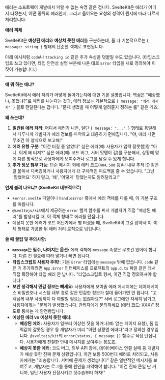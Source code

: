 에러는 소프트웨어 개발에서 피할 수 없는 숙명 같은 겁니다. SvelteKit은 에러가 어디서 터졌는지, 어떤 종류의 에러인지, 그리고 들어오는 요청의 성격이 뭔지에 따라 다르게 처리합니다.

**에러 객체**

SvelteKit은 **예상된 에러**와 **예상치 못한 에러**를 구분하는데, 둘 다 기본적으로는 `{ message: string }` 형태의 단순한 객체로 표현됩니다.

아래 예시처럼 `code`나 `tracking id` 같은 추가 속성을 덧붙일 수도 있습니다. (타입스크립트 쓰고 있다면, 타입 안전성 설명 부분에 나온 대로 `Error` 타입을 새로 정의해야 이 짓이 가능합니다.)

---

**얘 뭐 하는 애냐?**

SvelteKit에서 에러 처리가 어떻게 돌아가는지에 대한 기본 설명입니다. 핵심은 "예상했냐, 못했냐?"로 에러를 나눈다는 것과, 에러 정보는 기본적으로 `{ message: "에러 메시지" }` 꼴로 전달된다는 겁니다. "문제 생겼을 때 어떻게 알려줄지 정하는 룰" 같은 거죠.

**왜 쓰는데?**

1.  **일관된 에러 처리:** 어디서 에러가 나든, 일단 `{ message: "..." }` 형태로 통일해서 다루니까 개발자가 에러 정보를 파악하고 대응하기 편해집니다. "야, 에러 나면 무조건 이 양식으로 보고해!"
2.  **에러 유형 구분:** "이건 터질 줄 알았다" 싶은 에러(예: 사용자가 입력 잘못함)랑 "아니, 이게 왜 터져?" 싶은 에러(예: 코드 버그, 서버 맛탱이 감)를 구분해서, 상황에 맞게 다른 방식으로 사용자에게 보여주거나 로그를 남길 수 있게 합니다.
3.  **추가 정보 첨부 가능:** 단순 메시지 외에 에러 코드(`404`, `500` 등)나 내부 추적 ID 같은 걸 붙여서 디버깅하거나 사용자에게 더 구체적인 피드백을 줄 수 있습니다. "그냥 '망했어요' 하지 말고, '왜', '어떻게' 망했는지도 알려달라고!"

**언제 불려 나오냐? (SvelteKit 내부적으로)**

*   `+error.svelte` 파일이나 `handleError` 훅에서 에러 객체를 다룰 때, 이 기본 구조를 따릅니다.
*   `@sveltejs/kit`에서 제공하는 `error` 헬퍼 함수를 써서 개발자가 직접 "예상된 에러"를 발생시킬 때, 이 객체 형태로 에러를 던집니다.
*   예상치 못한 에러가 코드 어딘가에서 뻥 터졌을 때, SvelteKit이 그걸 잡아서 이 객체 형태로 가공한 뒤 에러 처리 로직으로 넘깁니다.

**쓸 때 꿀팁 및 주의사항:**

*   **`message`는 필수, 나머지는 옵션:** 에러 객체에 `message` 속성은 무조건 있어야 합니다. 다른 건 필요에 따라 넣거나 빼면 됩니다.
*   **타입스크립트 사용자 주목!:** 기본 `Error` 타입에는 `message` 밖에 없습니다. `code` 같은 거 추가하려면 `App.Error` 인터페이스를 프로젝트의 `app.d.ts` 파일 같은 데서 직접 확장해야 타입 에러 안 납니다. "타입스크립트 형씨, 이건 직접 정의하셔야 합니다."
*   **보안 생각해서 민감 정보는 빼세요:** 사용자에게 보여줄 에러 메시지에는 데이터베이스 비밀번호나 시스템 내부 경로 같은 민감한 정보가 절대 들어가면 안 됩니다. "고객님께 내부 사정까지 다 까발릴 필요는 없잖아요?" 서버 로그에만 자세히 남기고, 사용자에게는 "문제가 발생했습니다. 관리자에게 문의하세요 (에러 코드: XXX)" 정도로 퉁치는 게 안전빵입니다.
*   **예상된 에러 vs 예상치 못한 에러:**
    *   **예상된 에러:** 사용자가 일부러 이상한 짓을 하거나(예: 없는 페이지 요청), 폼 입력값이 잘못된 경우 등 개발자가 미리 "이런 상황엔 에러다"라고 정의한 경우입니다. `@sveltejs/kit`의 `error(status, { message })` 함수로 직접 던집니다. 사용자에게 친절한 안내 메시지를 보여주는 용도죠.
    *   **예상치 못한 에러:** 코드 버그, 외부 API 장애, 데이터베이스 연결 실패 등 개발자가 예상 못한 진짜 문제 상황입니다. 이건 보통 500번대 에러로 처리되고, 사용자에게는 "죄송합니다. 서버에 문제가 생겼습니다" 같은 일반적인 메시지를 보여주고, 개발자는 로그를 통해 원인을 파악해야 합니다. "이건 진짜 큰일 난 거니까, 일단 사용자 진정시키고 뒷수습부터 하자!"